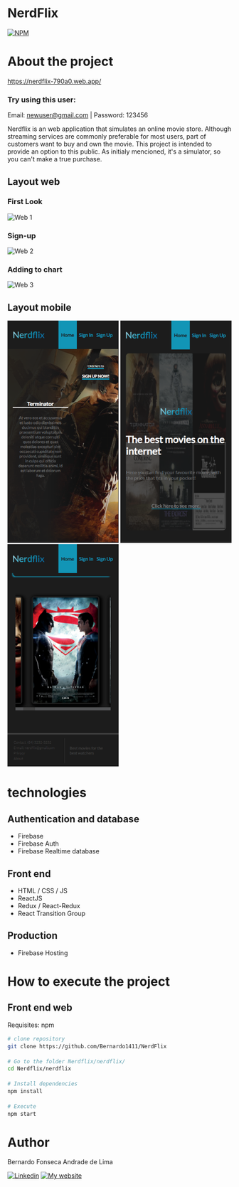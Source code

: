 # NerdFlix
[![NPM](https://img.shields.io/npm/l/react)](https://github.com/Bernardo1411/NerdFlix/blob/master/LICENSE) 

# About the project

https://nerdflix-790a0.web.app/

### Try using this user:
Email: newuser@gmail.com | Password: 123456

Nerdflix is an web application that simulates an online movie store. Although streaming services are commonly preferable for most users, part of customers want to buy and own the movie. This project is intended to provide an option to this public. As initialy mencioned, it's a simulator, so you can't make a true purchase.

## Layout web
### First Look
![Web 1](/nerdflix/src/assets/images/NerdFlix1.gif)

### Sign-up

![Web 2](/nerdflix/src/assets/images/Nerdflix2.gif)

### Adding to chart

![Web 3](/nerdflix/src/assets/images/Nerdflix3.gif)

## Layout mobile
<img src="https://github.com/Bernardo1411/NerdFlix/blob/master/nerdflix/src/assets/images/pagina_inicial_mobile.png" alt="pagina_inicial_mobile" width="250" height="500" /> <img src="https://github.com/Bernardo1411/NerdFlix/blob/master/nerdflix/src/assets/images/pagina_inicial2_mobile.png" alt="pagina_inicial_mobile" width="250" height="500" /> <img src="https://github.com/Bernardo1411/NerdFlix/blob/master/nerdflix/src/assets/images/pagina_inicial3_mobile.png" alt="pagina_inicial_mobile" width="250" height="500" />

# technologies
## Authentication and database
- Firebase
- Firebase Auth
- Firebase Realtime database
## Front end
- HTML / CSS / JS
- ReactJS
- Redux / React-Redux
- React Transition Group
## Production
- Firebase Hosting

# How to execute the project
## Front end web
Requisites: npm

```bash
# clone repository
git clone https://github.com/Bernardo1411/NerdFlix

# Go to the folder Nerdflix/nerdflix/
cd Nerdflix/nerdflix

# Install dependencies
npm install

# Execute
npm start
```

# Author

Bernardo Fonseca Andrade de Lima

[![Linkedin](https://img.shields.io/badge/LinkedIn-0077B5?style=for-the-badge&logo=linkedin&logoColor=white)](https://www.linkedin.com/in/bernardo-fonseca-97926811b/)
[![My website](https://img.shields.io/badge/website-070707?style=for-the-badge&logo=About.me&logoColor=6D51C4)](https://bernardodev-bernardo1411.vercel.app/)
